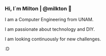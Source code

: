 ### Hi, I´m Milton | @milkton 👋

I am a Computer Engineering from UNAM. 

I am passionate about technology and DIY. 

I am looking continuously for new challenges.

:D
